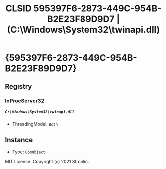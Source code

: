 ﻿---
title: "CLSID 595397F6-2873-449C-954B-B2E23F89D9D7 | (C:\\Windows\\System32\\twinapi.dll)"
excerpt: What is COM-Object CLSID 595397F6-2873-449C-954B-B2E23F89D9D7?
---

# {595397F6-2873-449C-954B-B2E23F89D9D7}


## Registry


### InProcServer32

##### `C:\Windows\System32\twinapi.dll`
* ThreadingModel: `Both`

## Instance

* Type: `ComObject`

MIT License. Copyright (c) 2021 Strontic.


